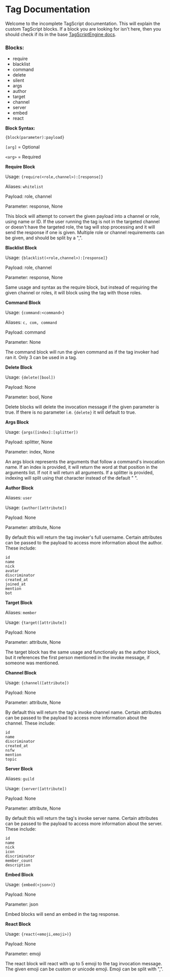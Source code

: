 # **Tag Documentation**

Welcome to the incomplete TagScript documentation. This will explain the custom TagScript blocks. If a block you are looking for isn't here, then you should check if its in the base [TagScriptEngine docs](https://github.com/JonSnowbd/TagScript).

### **Blocks:**
- require
- blacklist
- command
- delete
- silent
- args
- author
- target
- channel
- server
- embed
- react

**Block Syntax:**

`{block(parameter):payload}`

`[arg]` = Optional

`<arg>` = Required

**Require Block**

Usage: `{require(<role,channel>):[response]}`

Aliases: `whitelist`

Payload: role, channel

Parameter: response, None

This block will attempt to convert the given payload into a channel or role, using name or ID. If the user running the tag is not in the targeted channel or doesn't have the targeted role, the tag will stop processing and it will send the response if one is given. Multiple role or channel requirements can be given, and should be split by a ",".

**Blacklist Block**

Usage: `{blacklist(<role,channel>):[response]}`

Payload: role, channel

Parameter: response, None

Same usage and syntax as the require block, but instead of requiring the given channel or roles, it will block using the tag with those roles.

**Command Block**

Usage: `{command:<command>}`

Aliases: `c, com, command`

Payload: command

Parameter: None

The command block will run the given command as if the tag invoker had ran it. Only 3 can be used in a tag.


**Delete Block**

Usage: `{delete([bool])`

Payload: None

Parameter: bool, None

Delete blocks will delete the invocation message if the given parameter is true. If there is no parameter i.e. `{delete}` it will default to true.

**Args Block**

Usage: `{args([index]:[splitter])`

Payload: splitter, None

Parameter: index, None

An args block represents the arguments that follow a command's invocation name. If an index is provided, it will return the word at that position in the arguments list. If not it will return all arguments. If a splitter is provided, indexing will split using that character instead of the default " ".


**Author Block**

Aliases: `user`

Usage: `{author([attribute])`

Payload: None

Parameter: attribute, None

By default this will return the tag invoker's full username. Certain attributes can be passed to the payload to access more information about the author. These include:

```
id
name
nick
avatar
discriminator
created_at
joined_at
mention
bot
```


**Target Block**

Aliases: `member`

Usage: `{target([attribute])`

Payload: None

Parameter: attribute, None

The target block has the same usage and functionaliy as the author block, but it references the first person mentioned in the invoke message, if someone was mentioned.


**Channel Block**

Usage: `{channel([attribute])`

Payload: None

Parameter: attribute, None

By default this will return the tag's invoke channel name. Certain attributes can be passed to the payload to access more information about the channel. These include:

```
id
name
discriminator
created_at
nsfw
mention
topic
```


**Server Block**

Aliases: `guild`

Usage: `{server([attribute])`

Payload: None

Parameter: attribute, None

By default this will return the tag's invoke server name. Certain attributes can be passed to the payload to access more information about the server. These include:

```
id
name
nick
icon
discriminator
member_count
description
```

**Embed Block**

Usage: `{embed(<json>)}`

Payload: None

Parameter: json

Embed blocks will send an embed in the tag response.

**React Block**

Usage: `{react(<emoji,emoji>)}`

Payload: None

Parameter: emoji

The react block will react with up to 5 emoji to the tag invocation message. The given emoji can be custom or unicode emoji. Emoji can be split with ",".